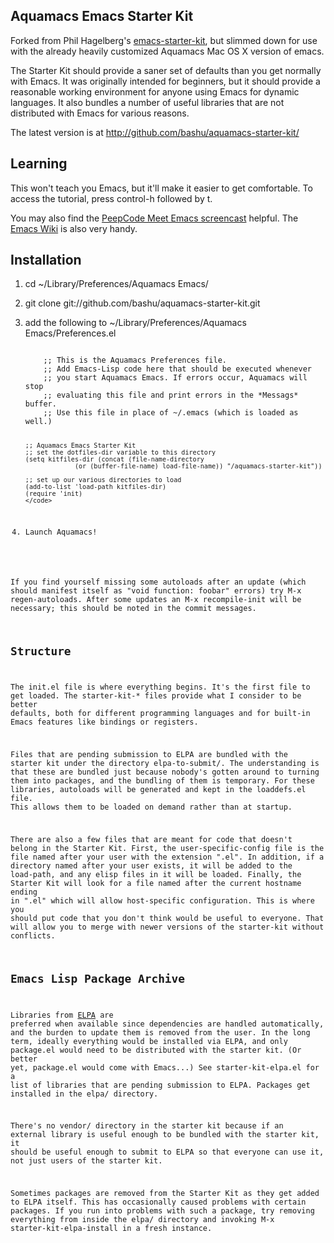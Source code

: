 ## Aquamacs Emacs Starter Kit

Forked from Phil Hagelberg's
[emacs-starter-kit](http://github.com/technomancy/emacs-starter-kit/),
but slimmed down for use with the already heavily customized Aquamacs
Mac OS X version of emacs.

The Starter Kit should provide a saner set of defaults than you get
normally with Emacs. It was originally intended for beginners, but it
should provide a reasonable working environment for anyone using Emacs
for dynamic languages. It also bundles a number of useful libraries
that are not distributed with Emacs for various reasons.

The latest version is at http://github.com/bashu/aquamacs-starter-kit/

## Learning

This won't teach you Emacs, but it'll make it easier to get
comfortable. To access the tutorial, press control-h followed by t.

You may also find the [PeepCode Meet Emacs
screencast](http://peepcode.com/products/meet-emacs) helpful. The
[Emacs Wiki](http://emacswiki.org) is also very handy.

## Installation

1. cd ~/Library/Preferences/Aquamacs Emacs/
2. git clone git://github.com/bashu/aquamacs-starter-kit.git
3. add the following to ~/Library/Preferences/Aquamacs Emacs/Preferences.el

      <code>
       ;; This is the Aquamacs Preferences file.
       ;; Add Emacs-Lisp code here that should be executed whenever
       ;; you start Aquamacs Emacs. If errors occur, Aquamacs will stop
       ;; evaluating this file and print errors in the *Messags* buffer.
       ;; Use this file in place of ~/.emacs (which is loaded as well.)

       ;; Aquamacs Emacs Starter Kit
       ;; set the dotfiles-dir variable to this directory
       (setq kitfiles-dir (concat (file-name-directory
                    (or (buffer-file-name) load-file-name)) "/aquamacs-starter-kit"))

       ;; set up our various directories to load
       (add-to-list 'load-path kitfiles-dir)
       (require 'init)
       </code>

4. Launch Aquamacs!

If you find yourself missing some autoloads after an update (which
should manifest itself as "void function: foobar" errors) try M-x
regen-autoloads. After some updates an M-x recompile-init will be
necessary; this should be noted in the commit messages.

## Structure

The init.el file is where everything begins. It's the first file to
get loaded. The starter-kit-* files provide what I consider to be
better defaults, both for different programming languages and for
built-in Emacs features like bindings or registers.

Files that are pending submission to ELPA are bundled with the starter
kit under the directory elpa-to-submit/. The understanding is that
these are bundled just because nobody's gotten around to turning them
into packages, and the bundling of them is temporary. For these
libraries, autoloads will be generated and kept in the loaddefs.el
file. This allows them to be loaded on demand rather than at startup.

There are also a few files that are meant for code that doesn't belong
in the Starter Kit. First, the user-specific-config file is the file
named after your user with the extension ".el". In addition, if a
directory named after your user exists, it will be added to the
load-path, and any elisp files in it will be loaded. Finally, the
Starter Kit will look for a file named after the current hostname
ending in ".el" which will allow host-specific configuration. This is
where you should put code that you don't think would be useful to
everyone. That will allow you to merge with newer versions of the
starter-kit without conflicts.

## Emacs Lisp Package Archive

Libraries from [ELPA](http://tromey.com/elpa) are preferred when
available since dependencies are handled automatically, and the burden
to update them is removed from the user. In the long term, ideally
everything would be installed via ELPA, and only package.el would need
to be distributed with the starter kit. (Or better yet, package.el
would come with Emacs...) See starter-kit-elpa.el for a list of
libraries that are pending submission to ELPA. Packages get installed
in the elpa/ directory.

There's no vendor/ directory in the starter kit because if an external
library is useful enough to be bundled with the starter kit, it should
be useful enough to submit to ELPA so that everyone can use it, not
just users of the starter kit.

Sometimes packages are removed from the Starter Kit as they get added
to ELPA itself. This has occasionally caused problems with certain
packages. If you run into problems with such a package, try removing
everything from inside the elpa/ directory and invoking M-x
starter-kit-elpa-install in a fresh instance.

